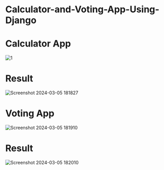 # Calculator-and-Voting-App-Using-Django

# Calculator App
![1](https://github.com/Dileep62892/Calculator-and-Voting-App-Using-Django/assets/43161478/ec8fe050-5032-46b8-9f7b-3a1cd23f00a0)
# Result
![Screenshot 2024-03-05 181827](https://github.com/Dileep62892/Calculator-and-Voting-App-Using-Django/assets/43161478/6e7d7461-2343-4436-8d80-2db0bfa0dad0)

# Voting App
![Screenshot 2024-03-05 181910](https://github.com/Dileep62892/Calculator-and-Voting-App-Using-Django/assets/43161478/eb9d7eb8-45f4-4470-ae67-9db5c642bc34)

# Result
![Screenshot 2024-03-05 182010](https://github.com/Dileep62892/Calculator-and-Voting-App-Using-Django/assets/43161478/e9b29a54-05ef-44ce-b59b-fb94f69f1c89)
